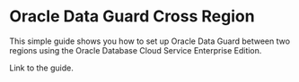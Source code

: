 # Oracle Data Guard Cross Region

This simple guide shows you how to set up Oracle Data Guard between two regions using the Oracle Database Cloud Service Enterprise Edition.

Link to the guide.